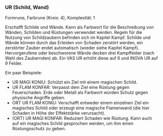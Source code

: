 ### UR (Schild, Wand)

Formrune, Farbrune (Kreis: 4), Komplexität: 1

Erschafft Schilde und Wände. Kann als Farbwort für die Beschreibung von Wänden, Schilden und Rüstungen verwendet
werden. Regeln für die Nutzung von Schildzaubern befinden sich im Kapitel Kampf. Schilde und Wände können durch das
Erleiden von Schaden zerstört werden, ein zerstörter Zauber endet automatisch (wieder siehe Kapitel Kampf).
Hervorgerufene oder beschworene Wände decken drei Kampffelder (nach Wahl des Zaubernden) ab. Ein VAS UR erhöht diese
auf 6 und INGVA UR auf 9 Felder.

Ein paar Beispiele:

* UR MAGI KONIU: Schützt ein Ziel mit einem magischen Schild.
* UR FLAM KONFAR: Verpasst dem Ziel eine Rüstung gegen Feuerschaden. Erde oder Metall als Farbwort würden Schutz gegen
physische Angriffe geben.
* ORT UR FLAM KONIU: Verschafft entweder einem einzelnen Ziel ein magisches Schild oder erzeugt eine magische
Flamenwand (die hier Schaden in Höhe der Effektstärke verursacht).
* (ORT) UR MAGI KONFAR: Reduziert Schaden wie Rüstung. Kann auch auf ein magisches Schild gesprochen werden, um ihm
einen Rüstungsschutz zu geben.
